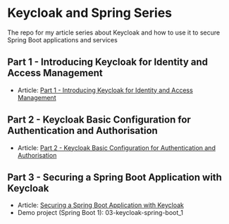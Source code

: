 # Keycloak and Spring Series
The repo for my article series about Keycloak and how to use it to secure Spring Boot applications and services

## Part 1 - Introducing Keycloak for Identity and Access Management

* Article: [Part 1 - Introducing Keycloak for Identity and Access Management](https://www.thomasvitale.com/introducing-keycloak-identity-access-management/)

## Part 2 - Keycloak Basic Configuration for Authentication and Authorisation

* Article: [Part 2 - Keycloak Basic Configuration for Authentication and Authorisation](https://www.thomasvitale.com/keycloak-configuration-authentication-authorisation/)

## Part 3 - Securing a Spring Boot Application with Keycloak

* Article: [Securing a Spring Boot Application with Keycloak](https://www.thomasvitale.com/spring-boot-keycloak-security/)
* Demo project (Spring Boot 1): 03-keycloak-spring-boot_1
